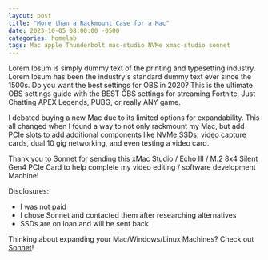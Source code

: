 ```yaml
---
layout: post
title: "More than a Rackmount Case for a Mac"
date: 2023-10-05 08:00:00 -0500
categories: homelab
tags: Mac apple Thunderbolt mac-studio NVMe xmac-studio sonnet
---
```


Lorem Ipsum is simply dummy text of the printing and typesetting industry. Lorem Ipsum has been the industry's standard dummy text ever since the 1500s. Do you want the best settings for OBS in 2020? This is the ultimate OBS settings guide with the BEST OBS settings for streaming Fortnite, Just Chatting APEX Legends, PUBG, or really ANY game.

I debated buying a new Mac due to its limited options for expandability. This all changed when I found a way to not only rackmount my Mac, but add PCIe slots to add additional components like NVMe SSDs, video capture cards, dual 10 gig networking, and even testing a video card.

Thank you to Sonnet for sending this xMac Studio / Echo III / M.2 8x4 Silent Gen4 PCIe Card to help complete my video editing / software development Machine!

Disclosures:

- I was not paid
- I chose Sonnet and contacted them after researching alternatives
- SSDs are on loan and will be sent back

Thinking about expanding your Mac/Windows/Linux Machines? Check out [Sonnet](https://www.sonnettech.com/home.html)!
